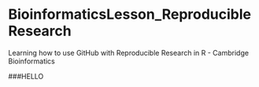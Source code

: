 # BioinformaticsLesson_ReproducibleResearch
Learning how to use GitHub with Reproducible Research in R - Cambridge Bioinformatics

###HELLO
